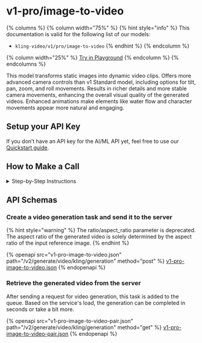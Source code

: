 # v1-pro/image-to-video

{% columns %}
{% column width="75%" %}
{% hint style="info" %}
This documentation is valid for the following list of our models:

* `kling-video/v1/pro/image-to-video`
{% endhint %}
{% endcolumn %}

{% column width="25%" %}
<a href="https://aimlapi.com/app/?model=kling-video/v1/pro/image-to-video&#x26;mode=video" class="button primary">Try in Playground</a>
{% endcolumn %}
{% endcolumns %}

This model transforms static images into dynamic video clips. Offers more advanced camera controls than v1 Standard model, including options for tilt, pan, zoom, and roll movements. Results in richer details and more stable camera movements, enhancing the overall visual quality of the generated videos. Enhanced animations make elements like water flow and character movements appear more natural and engaging.

## Setup your API Key

If you don’t have an API key for the AI/ML API yet, feel free to use our [Quickstart guide](https://docs.aimlapi.com/quickstart/setting-up).

## How to Make a Call

<details>

<summary>Step-by-Step Instructions</summary>

Generating a video using this model involves sequentially calling two endpoints:&#x20;

* The first one is for creating and sending a video generation task to the server (returns a generation ID).
* The second one is for requesting the generated video from the server using the generation ID received from the first endpoint.&#x20;

Below, you can find both corresponding API schemas.

</details>

## API Schemas

### Create a video generation task and send it to the server

{% hint style="warning" %}
The ratio/aspect\_ratio parameter is deprecated. The aspect ratio of the generated video is solely determined by the aspect ratio of the input reference image.
{% endhint %}

{% openapi src="v1-pro-image-to-video.json" path="/v2/generate/video/kling/generation" method="post" %}
[v1-pro-image-to-video.json](v1-pro-image-to-video.json)
{% endopenapi %}

### Retrieve the generated video from the server

After sending a request for video generation, this task is added to the queue. Based on the service's load, the generation can be completed in seconds or take a bit more. &#x20;

{% openapi src="v1-pro-image-to-video-pair.json" path="/v2/generate/video/kling/generation" method="get" %}
[v1-pro-image-to-video-pair.json](v1-pro-image-to-video-pair.json)
{% endopenapi %}

